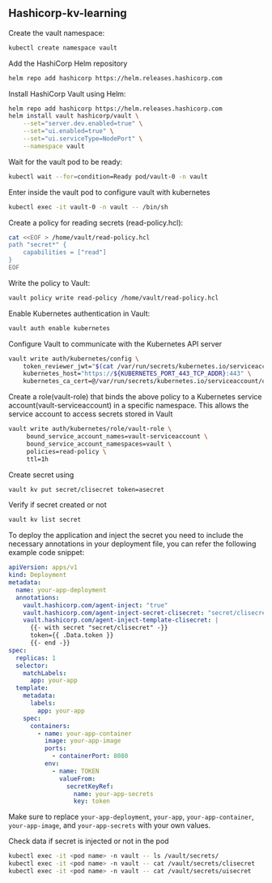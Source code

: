 ## Hashicorp-kv-learning

Create the vault namespace:

```bash
kubectl create namespace vault
```

Add the HashiCorp Helm repository

```bash
helm repo add hashicorp https://helm.releases.hashicorp.com
```

Install HashiCorp Vault using Helm:

```bash
helm repo add hashicorp https://helm.releases.hashicorp.com
helm install vault hashicorp/vault \
    --set="server.dev.enabled=true" \
    --set="ui.enabled=true" \
    --set="ui.serviceType=NodePort" \
    --namespace vault
```

Wait for the vault pod to be ready:

```bash
kubectl wait --for=condition=Ready pod/vault-0 -n vault
```

Enter inside the vault pod to configure vault with kubernetes

```bash
kubectl exec -it vault-0 -n vault -- /bin/sh
```

Create a policy for reading secrets (read-policy.hcl):

```bash
cat <<EOF > /home/vault/read-policy.hcl
path "secret*" {
    capabilities = ["read"]
}
EOF
```

Write the policy to Vault:

```bash
vault policy write read-policy /home/vault/read-policy.hcl
```

Enable Kubernetes authentication in Vault:

```bash
vault auth enable kubernetes
```

Configure Vault to communicate with the Kubernetes API server

```bash
vault write auth/kubernetes/config \
    token_reviewer_jwt="$(cat /var/run/secrets/kubernetes.io/serviceaccount/token)" \
    kubernetes_host="https://${KUBERNETES_PORT_443_TCP_ADDR}:443" \
    kubernetes_ca_cert=@/var/run/secrets/kubernetes.io/serviceaccount/ca.crt
```

Create a role(vault-role) that binds the above policy to a Kubernetes service account(vault-serviceaccount) in a specific namespace. This allows the service account to access secrets stored in Vault

```bash
vault write auth/kubernetes/role/vault-role \
     bound_service_account_names=vault-serviceaccount \
     bound_service_account_namespaces=vault \
     policies=read-policy \
     ttl=1h
```

Create secret using

```bash
vault kv put secret/clisecret token=asecret
```

Verify if secret created or not

```bash
vault kv list secret
```



To deploy the application and inject the secret you need to include the necessary annotations in your deployment file, you can refer the following example code snippet:

```yaml
apiVersion: apps/v1
kind: Deployment
metadata:
  name: your-app-deployment
  annotations:
    vault.hashicorp.com/agent-inject: "true"
    vault.hashicorp.com/agent-inject-secret-clisecret: "secret/clisecret"
    vault.hashicorp.com/agent-inject-template-clisecret: |
      {{- with secret "secret/clisecret" -}}
      token={{ .Data.token }}
      {{- end -}}
spec:
  replicas: 1
  selector:
    matchLabels:
      app: your-app
  template:
    metadata:
      labels:
        app: your-app
    spec:
      containers:
        - name: your-app-container
          image: your-app-image
          ports:
            - containerPort: 8080
          env:
            - name: TOKEN
              valueFrom:
                secretKeyRef:
                  name: your-app-secrets
                  key: token
```

Make sure to replace `your-app-deployment`, `your-app`, `your-app-container`, `your-app-image`, and `your-app-secrets` with your own values.



Check data if secret is injected or not in the pod

```bash
kubectl exec -it <pod name> -n vault -- ls /vault/secrets/
kubectl exec -it <pod name> -n vault -- cat /vault/secrets/clisecret
kubectl exec -it <pod name> -n vault -- cat /vault/secrets/uisecret
```
